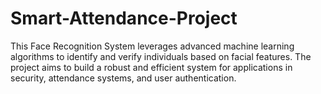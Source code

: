 # Smart-Attendance-Project
This Face Recognition System leverages advanced machine learning algorithms to identify and verify individuals based on facial features. The project aims to build a robust and efficient system for applications in security, attendance systems, and user authentication.
